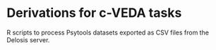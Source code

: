 Derivations for c-VEDA tasks
============================

R scripts to process Psytools datasets exported as CSV files
from the Delosis server.
